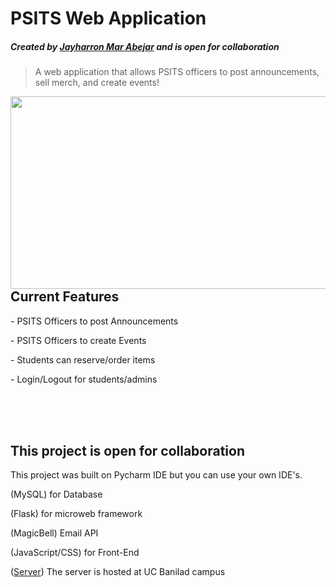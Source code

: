 # PSITS Web Application
##### Created by [Jayharron Mar Abejar](https://www.facebook.com/Jerron.Abejar) and is open for collaboration
> A web application that allows PSITS officers to post announcements, sell merch, and create events!
<img align="left" width="548" height="308" src="https://github.com/jaymar921/PSITSWebApp/blob/master/PSITSweb/static/images/PSITSwebapp.png"/>

<h2>Current Features</h2>
<p> - PSITS Officers to post Announcements</p>
<p> - PSITS Officers to create Events</p>
<p> - Students can reserve/order items </p>
<p> - Login/Logout for students/admins</p>

<br><br><br>
<h2>This project is open for collaboration</h2>
<p> This project was built on Pycharm IDE but you can use your own IDE's. </p>
<p> (MySQL) for Database </p>
<p> (Flask) for microweb framework </p>
<p> (MagicBell) Email API </p>
<p> (JavaScript/CSS) for Front-End </p>
<p> (<a href="http://203.177.71.218:5000/PSITS">Server</a>) The server is hosted at UC Banilad campus</p>
